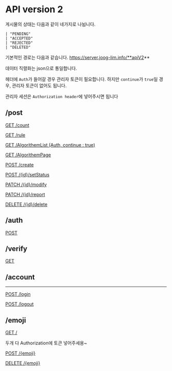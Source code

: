 # API version 2

게시물의 상태는 다음과 같이 네가지로 나뉩니다.

```tsx
| "PENDING"
| "ACCEPTED"
| "REJECTED"
| "DELETED"
```

기본적인 경로는 다음과 같습니다.
https://server.joog-lim.info/**apiV2**

데이터 직렬화는 json으로 통일합니다.

헤더에 `Auth`가 들어갈 경우 관리자 토큰이 필요합니다.
하지만 `continue`가 `true`일 경우, 관리자 토큰이 없어도 됩니다.

관리자 세션은 `Authorization header`에 넣어주시면 됩니다

## /post

[GET /count](https://www.notion.so/GET-count-cce8a77a997e4659ad6d762e727cbd49)

[GET /rule](https://www.notion.so/GET-rule-90b72389903240c4a164623819a307f4)

[GET /AlgorithemList (Auth, continue : true)](https://www.notion.so/GET-AlgorithemList-Auth-continue-true-19bee6b6feaa41f498bd49af1599dab0)

[GET /AlgorithemPage](https://www.notion.so/GET-AlgorithemPage-b961ad2c677b4dbfbe8441ff52d34a85)

[POST /create](https://www.notion.so/POST-create-4208b8b4b2fc4a57ac7a5a81cf4ebefa)

[POST /{id}/setStatus](https://www.notion.so/POST-id-setStatus-8b7f75c6848c4a0c9d9fe4a4c649c109)

[PATCH /{id}/modify](https://www.notion.so/PATCH-id-modify-4840b98ff1024b3183bdaf41cdbf1457)

[PATCH /{id}/report](https://www.notion.so/PATCH-id-report-a66e228505044f4bba96d15f46525308)

[DELETE /{id}/delete](https://www.notion.so/DELETE-id-delete-cecd00b717cb45949f44488a84c5893d)

## /auth

[POST ](https://www.notion.so/POST-4753af691be1455f9c8c12c879cea709)

## /verify

[GET ](https://www.notion.so/GET-62a997cdbf824e378821c68aad39c1fe)

## /account

---

[POST /login](https://www.notion.so/POST-login-6456534045a24f58842fa8c0ceddfa3f)

[POST /logout](https://www.notion.so/POST-logout-1488be18da734d9fb8d1a055a1bfc8c1)

## /emoji

[GET /](https://www.notion.so/GET-88d9add039834821942bbf88ddc12d7f)

두개 다 Authorization에 토큰 넣어주세용~

[POST /{emoji}](https://www.notion.so/POST-emoji-929b52057b6c4687a449f6f4aff3a980)

[DELETE /{emoji}](https://www.notion.so/DELETE-emoji-bd3bb230335748059134d0ec2beefdbc)
